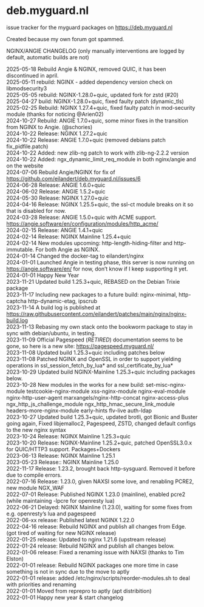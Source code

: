 # deb.myguard.nl
issue tracker for the myguard packages on https://deb.myguard.nl

Created because my own forum got spammed.

NGINX/ANGIE CHANGELOG (only manually interventions are logged by default, automatic builds are not) <BR>

2025-05-18 Rebuild Angie & NGINX, removed QUIC, it has been discontinued in april. <BR>
2025-05-11 rebuild: NGINX - added dependency version check on libmodsecurity3<BR>
2025-05-05 rebuild: NGINX-1.28.0+quic, updated fork for zstd (#20) <BR>
2025-04-27 build: NGINX-1.28.0+quic, fixed faulty patch (dynamic_tls)<BR>
2025-02-25 Rebuild: NGINX 1.27.4+quic, fixed faulty patch in mod-security module (thanks for noticing @Arien02) <BR>
2024-10-27 Rebuild: ANGIE 1.7.0+quic, some minor fixes in the transition from NGINX to Angie. (@schories) <BR>
2024-10-22 Release: NGINX 1.27.2+quic<BR>
2024-10-22 Release: ANGIE 1.7.0+quic (removed debians patch fix_pidfile.patch)<BR>
2024-10-22 Added: new zlib-ng patch to work with zlib-ng-2.2.2 version<BR>
2024-10-22 Added: ngx_dynamic_limit_req_module in both nginx/angie and on the website<BR>
2024-07-06 Rebuild Angie/NGINX for fix of https://github.com/eilandert/deb.myguard.nl/issues/6<BR>
2024-06-28 Release: ANGIE 1.6.0+quic<BR>
2024-06-02 Release: ANGIE 1.5.2+quic<BR>
2024-05-30 Release: NGINX 1.27.0+quic<BR>
2024-04-16 Release: NGINX 1.25.5+quic, the ssl-ct module breaks on it so that is disabled for now.<BR>
2024-03-28 Release: ANGIE 1.5.0+quic with ACME support. https://angie.software/en/configuration/modules/http_acme/<BR>
2024-02-15 Release: ANGIE 1.4.1+quic<BR>
2024-02-14 Release: NGINX Mainline 1.25.4+quic<BR>
2024-02-14 New modules upcoming:  http-length-hiding-filter and http-immutable.  For both Angie as NGINX.<BR>
2024-01-14 Changed the docker-tag to eilandert/nginx<BR>
2024-01-01 Launched Angie in testing phase, this server is now running on https://angie.software/en/ for now, don’t know if I keep supporting it yet.<BR>
2024-01-01 Happy New Year<BR>
2023-11-21 Updated build 1.25.3+quic, REBASED on the Debian Trixie package<BR>
2023-11-17 Including new packages to a future build: nginx-minimal, http-captcha http-dynamic-etag, ipscrub<BR>
2023-11-14 A build log is published at https://raw.githubusercontent.com/eilandert/patches/main/nginx/nginx-build.log<BR>
2023-11-13 Rebasing my own stack onto the bookworm package to stay in sync with debian/ubuntu, in testing.<BR>
2023-11-09 Official Pagespeed (*RETIRED*) documentation seems to be gone, so here is a new site: https://pagespeed.myguard.nl/<BR>
2023-11-08 Updated build 1.25.3+quic including patches below<BR>
2023-11-08 Patched NGINX and OpenSSL in order to support yielding operations in ssl_session_fetch_by_lua* and ssl_certificate_by_lua*<BR>
2023-10-29 Updated build NGINX-Mainline 1.25.3+quic including packages below.<BR>
2023-10-28 New modules in the works for a new build: set-misc-nginx-module testcookie-nginx-module xss-nginx-module nginx-eval-module nginx-http-user-agent marxangels/nginx-http-concat nginx-access-plus ngx_http_js_challenge_module ngx_http_hmac_secure_link_module headers-more-nginx-module early-hints flv-live auth-ldap<BR>
2023-10-27 Updated build 1.25.3+quic, updated brotli, got Bionic and Buster going again, Fixed libjemalloc2, Pagespeed, ZSTD, changed default configs to the new nginx syntax<BR>
2023-10-24 Release: NGINX Mainline 1.25.3+quic<BR>
2023-10-20 Release: NGINX-Mainline 1.25.2+quic, patched OpenSSL3.0.x for QUIC/HTTP3 support. Packages+Dockers<BR>
2023-06-13 Release: NGINX Mainline 1.25.1<BR>
2023-05-23 Release:: NGINX Mainline 1.25.0<BR>
2022-11-17 Release: 1.23.2, brought back http-sysguard. Removed it before due to compile errors.<BR>
2022-07-16 Release: 1.23.0, given NAXSI some love, and renabling PCRE2, new module NGX_WAF<BR>
2022-07-01 Release: Published NGINX 1.23.0 (mainline), enabled pcre2 (while maintaining -lpcre for openresty lua)<BR>
2022-06-21 Delayed: NGINX Mainline (1.23.0), waiting for some fixes from e.g. openresty’s lua and pagespeed<BR>
2022-06-xx release: Published latest NGINX 1.22.0<BR>
2022-04-16 release: Rebuild NGINX and publish all changes from Edge. (got tired of waiting for new NGINX release)<BR>
2022-01-25 release: Updated to nginx 1.21.6 (upstream release)<BR>
2022-01-24 release: Rebuild NGINX and publish all changes below.<BR>
2022-01-06 release: Fixed a renaming issue with NAXSI (thanks to Tim Elston)<BR>
2022-01-01 release: Rebuild NGINX packages one more time in case something is not in sync due to the move to aptly<BR>
2022-01-01 release: added /etc/nginx/scripts/reorder-modules.sh to deal with priorities and renaming<BR>
2022-01-01 Moved from reprepro to aptly (apt distribition)<BR>
2022-01-01 Happy new year & start changelog<BR>
